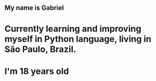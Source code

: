 ## My name is Gabriel
# Currently learning and improving myself in Python language, living in São Paulo, Brazil.
# I'm 18 years old
